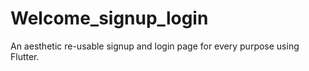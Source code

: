 # Welcome_signup_login

An aesthetic re-usable signup and login page for every purpose using Flutter.
